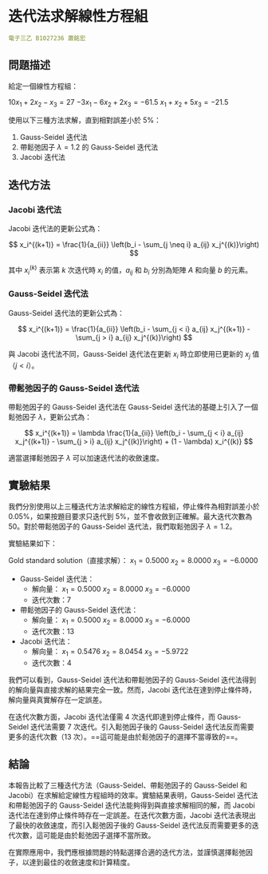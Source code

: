 # 迭代法求解線性方程組

```YAML
電子三乙 B1027236 蕭銘宏
```

## 問題描述

給定一個線性方程組：

$10x_1 + 2x_2 - x_3 = 27$
$-3x_1 - 6x_2 + 2x_3 = -61.5$
$x_1 + x_2 + 5x_3 = -21.5$

使用以下三種方法求解，直到相對誤差小於 5%：

1. Gauss-Seidel 迭代法
2. 帶鬆弛因子 $\lambda = 1.2$ 的 Gauss-Seidel 迭代法
3. Jacobi 迭代法

## 迭代方法

### Jacobi 迭代法

Jacobi 迭代法的更新公式為：

$$
x_i^{(k+1)} = \frac{1}{a_{ii}} \left(b_i - \sum_{j \neq i} a_{ij} x_j^{(k)}\right)
$$


其中 $x_i^{(k)}$ 表示第 $k$ 次迭代時 $x_i$ 的值，$a_{ij}$ 和 $b_i$ 分別為矩陣 $A$ 和向量 $b$ 的元素。

### Gauss-Seidel 迭代法

Gauss-Seidel 迭代法的更新公式為：

$$
x_i^{(k+1)} = \frac{1}{a_{ii}} \left(b_i - \sum_{j < i} a_{ij} x_j^{(k+1)} - \sum_{j > i} a_{ij} x_j^{(k)}\right)
$$


與 Jacobi 迭代法不同，Gauss-Seidel 迭代法在更新 $x_i$ 時立即使用已更新的 $x_j$ 值（$j < i$）。

### 帶鬆弛因子的 Gauss-Seidel 迭代法

帶鬆弛因子的 Gauss-Seidel 迭代法在 Gauss-Seidel 迭代法的基礎上引入了一個鬆弛因子 $\lambda$，更新公式為：

$$
x_i^{(k+1)} = \lambda \frac{1}{a_{ii}} \left(b_i - \sum_{j < i} a_{ij} x_j^{(k+1)} - \sum_{j > i} a_{ij} x_j^{(k)}\right) + (1 - \lambda) x_i^{(k)}
$$


適當選擇鬆弛因子 $\lambda$ 可以加速迭代法的收斂速度。

## 實驗結果

我們分別使用以上三種迭代方法求解給定的線性方程組，停止條件為相對誤差小於 0.05%，如果按題目要求只迭代到 5%，並不會收斂到正確解。最大迭代次數為 50。對於帶鬆弛因子的 Gauss-Seidel 迭代法，我們取鬆弛因子 $\lambda = 1.2$。

實驗結果如下：

Gold standard solution（直接求解）： $x_1 = 0.5000$ $x_2 = 8.0000$ $x_3 = -6.0000$

- Gauss-Seidel 迭代法：
  - 解向量： $x_1 = 0.5000$ $x_2 = 8.0000$ $x_3 = -6.0000$
  - 迭代次數：7
- 帶鬆弛因子的 Gauss-Seidel 迭代法：
  - 解向量： $x_1 = 0.5000$ $x_2 = 8.0000$ $x_3 = -6.0000$
  - 迭代次數：13
- Jacobi 迭代法：
  - 解向量： $x_1 = 0.5476$ $x_2 = 8.0454$ $x_3 = -5.9722$
  - 迭代次數：4

我們可以看到，Gauss-Seidel 迭代法和帶鬆弛因子的 Gauss-Seidel 迭代法得到的解向量與直接求解的結果完全一致。然而，Jacobi 迭代法在達到停止條件時，解向量與真實解存在一定誤差。

在迭代次數方面，Jacobi 迭代法僅需 4 次迭代即達到停止條件，而 Gauss-Seidel 迭代法需要 7 次迭代。引入鬆弛因子後的 Gauss-Seidel 迭代法反而需要更多的迭代次數（13 次）。==這可能是由於鬆弛因子的選擇不當導致的==。

## 結論

本報告比較了三種迭代方法（Gauss-Seidel、帶鬆弛因子的 Gauss-Seidel 和 Jacobi）在求解給定線性方程組時的效率。實驗結果表明，Gauss-Seidel 迭代法和帶鬆弛因子的 Gauss-Seidel 迭代法能夠得到與直接求解相同的解，而 Jacobi 迭代法在達到停止條件時存在一定誤差。在迭代次數方面，Jacobi 迭代法表現出了最快的收斂速度，而引入鬆弛因子後的 Gauss-Seidel 迭代法反而需要更多的迭代次數，這可能是由於鬆弛因子選擇不當所致。

在實際應用中，我們應根據問題的特點選擇合適的迭代方法，並謹慎選擇鬆弛因子，以達到最佳的收斂速度和計算精度。
